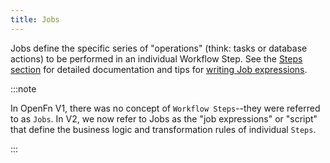 ```yaml
---
title: Jobs
---
```


Jobs define the specific series of "operations" (think: tasks or database actions) to be performed in an individual Workflow Step. See the [Steps section](../build/steps/steps.md) for detailed documentation and tips for [writing Job expressions](../build/steps/jobs.md). 

:::note

In OpenFn V1, there was no concept of `Workflow Steps`--they were referred to as `Jobs`. In V2, we now refer to Jobs as the "job expressions" or "script" that define the business logic and transformation rules of individual `Steps`.

:::


